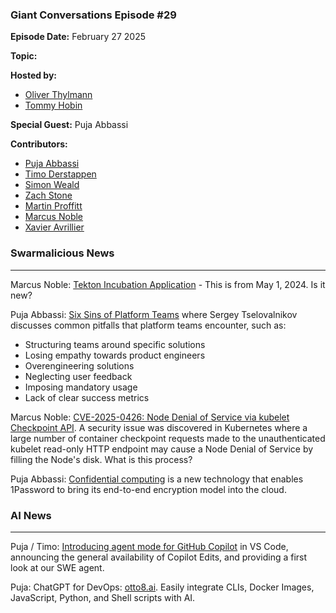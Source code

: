 ### Giant Conversations Episode #29

**Episode Date:** February 27 2025

**Topic:**

**Hosted by:** 

* [Oliver Thylmann](https://twitter.com/othylmann)
* [Tommy Hobin](https://twitter.com/tommyhobin)

**Special Guest:**
Puja Abbassi

**Contributors:**

* [Puja Abbassi](https://bsky.app/profile/puja.dev)
* [Timo Derstappen](https://bsky.app/profile/t33m0w.bsky.social)
* [Simon Weald](https://twitter.com/glitchcrab/)
* [Zach Stone](https://www.linkedin.com/in/zstonesecurity/)
* [Martin Proffitt](https://github.com/mproffitt)
* [Marcus Noble](https://cloudnative.now/)
* [Xavier Avrillier](https://www.linkedin.com/in/avrillier/)

### Swarmalicious News 
------------------------------------------------------------------------------------------------------------------------------


Marcus Noble: [Tekton Incubation Application](https://github.com/cncf/toc/issues/1310) - This is from May 1, 2024. Is it new?

Puja Abbassi: [Six Sins of Platform Teams](https://serce.me/posts/2025-01-07-six-sins-of-platform-teams)
where Sergey Tselovalnikov discusses common pitfalls that platform teams encounter, such as:
- Structuring teams around specific solutions
- Losing empathy towards product engineers
- Overengineering solutions
- Neglecting user feedback
- Imposing mandatory usage
- Lack of clear success metrics

Marcus Noble: [CVE-2025-0426: Node Denial of Service via kubelet Checkpoint API](https://github.com/kubernetes/kubernetes/issues/130016). A security issue was discovered in Kubernetes where a large number of container checkpoint requests made to the unauthenticated kubelet read-only HTTP endpoint may cause a Node Denial of Service by filling the Node's disk. What is this process? 


Puja Abbassi: [Confidential computing](https://blog.1password.com/confidential-computing/) is a new technology that enables 1Password to bring its end-to-end encryption model into the cloud.

### AI News 
------------------------------------------------------------------------------------------------------------------------------

Puja / Timo: [Introducing agent mode for GitHub Copilot](https://github.blog/news-insights/product-news/github-copilot-the-agent-awakens/) in VS Code, announcing the general availability of Copilot Edits, and providing a first look at our SWE agent.

Puja: ChatGPT for DevOps: [otto8.ai](https://otto8.ai/). Easily integrate CLIs, Docker Images, JavaScript, Python, and Shell scripts with AI.
